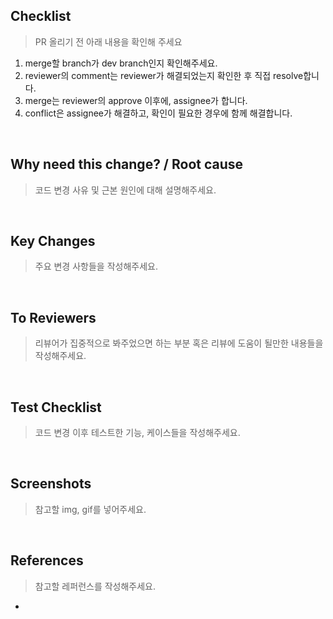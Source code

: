 ## Checklist

> PR 올리기 전 아래 내용을 확인해 주세요

1. merge할 branch가 dev branch인지 확인해주세요.
2. reviewer의 comment는 reviewer가 해결되었는지 확인한 후 직접 resolve합니다.
3. merge는 reviewer의 approve 이후에, assignee가 합니다.
4. conflict은 assignee가 해결하고, 확인이 필요한 경우에 함께 해결합니다.

<br>

## Why need this change? / Root cause

> 코드 변경 사유 및 근본 원인에 대해 설명해주세요.

<br>

## Key Changes

> 주요 변경 사항들을 작성해주세요.

<br>

## To Reviewers

> 리뷰어가 집중적으로 봐주었으면 하는 부분 혹은 리뷰에 도움이 될만한 내용들을 작성해주세요.

<br>

## Test Checklist

> 코드 변경 이후 테스트한 기능, 케이스들을 작성해주세요.

<br>

## Screenshots

> 참고할 img, gif를 넣어주세요.

<br>

## References

> 참고할 레퍼런스를 작성해주세요.

- []()
